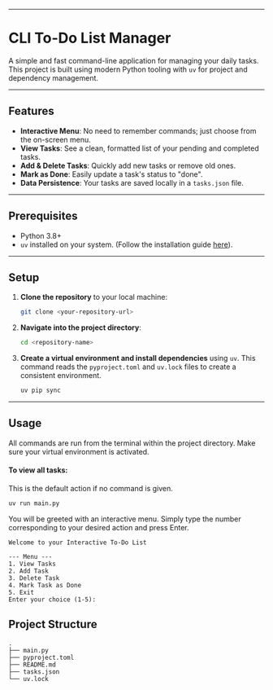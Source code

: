 -----

# CLI To-Do List Manager

A simple and fast command-line application for managing your daily tasks. This project is built using modern Python tooling with `uv` for project and dependency management.

-----

## Features

  * **Interactive Menu**: No need to remember commands; just choose from the on-screen menu.
  * **View Tasks**: See a clean, formatted list of your pending and completed tasks.
  * **Add & Delete Tasks**: Quickly add new tasks or remove old ones.
  * **Mark as Done**: Easily update a task's status to "done".
  * **Data Persistence**: Your tasks are saved locally in a `tasks.json` file.

-----

## Prerequisites

  * Python 3.8+
  * `uv` installed on your system. (Follow the installation guide [here](https://github.com/astral-sh/uv)).

-----

## Setup

1.  **Clone the repository** to your local machine:

    ```bash
    git clone <your-repository-url>
    ```

2.  **Navigate into the project directory**:

    ```bash
    cd <repository-name>
    ```

3.  **Create a virtual environment and install dependencies** using `uv`. This command reads the `pyproject.toml` and `uv.lock` files to create a consistent environment.

    ```bash
    uv pip sync
    ```

-----

## Usage

All commands are run from the terminal within the project directory. Make sure your virtual environment is activated.

#### **To view all tasks:**

This is the default action if no command is given.

```bash
uv run main.py
```

You will be greeted with an interactive menu. Simply type the number corresponding to your desired action and press Enter.

```
Welcome to your Interactive To-Do List

--- Menu ---
1. View Tasks
2. Add Task
3. Delete Task
4. Mark Task as Done
5. Exit
Enter your choice (1-5):
```

## Project Structure

```
.
├── main.py
├── pyproject.toml
├── README.md
├── tasks.json
└── uv.lock
```
